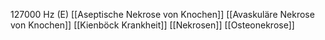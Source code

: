 127000 Hz (E)
[[Aseptische Nekrose von Knochen]]
[[Avaskuläre Nekrose von Knochen]]
[[Kienböck Krankheit]]
[[Nekrosen]]
[[Osteonekrose]]